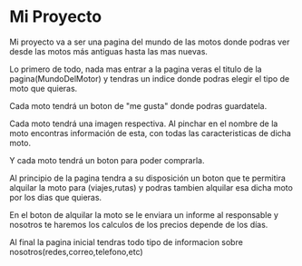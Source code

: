 # Mi Proyecto

Mi proyecto va a ser una pagina del mundo de las motos donde podras ver desde las motos más antiguas hasta las mas nuevas.

Lo primero de todo, nada mas entrar a la pagina veras el titulo de la pagina(MundoDelMotor) y tendras un indice donde podras elegir el tipo de moto que quieras.

Cada moto tendrá un boton de "me gusta" donde podras guardatela.

Cada moto tendrá una imagen respectiva. Al pinchar en el nombre de la moto encontras información de esta, con todas las caracteristicas de dicha moto.

Y cada moto tendrá un boton para poder comprarla.

Al principio de la pagina tendra a su disposición un boton que te permitira alquilar la moto para (viajes,rutas) y podras tambien alquilar esa dicha moto por los dias que quieras.

En el boton de alquilar la moto se le enviara un informe al responsable y nosotros te haremos los calculos de los precios depende de los días.

Al final la pagina inicial tendras todo tipo de informacion sobre nosotros(redes,correo,telefono,etc)
